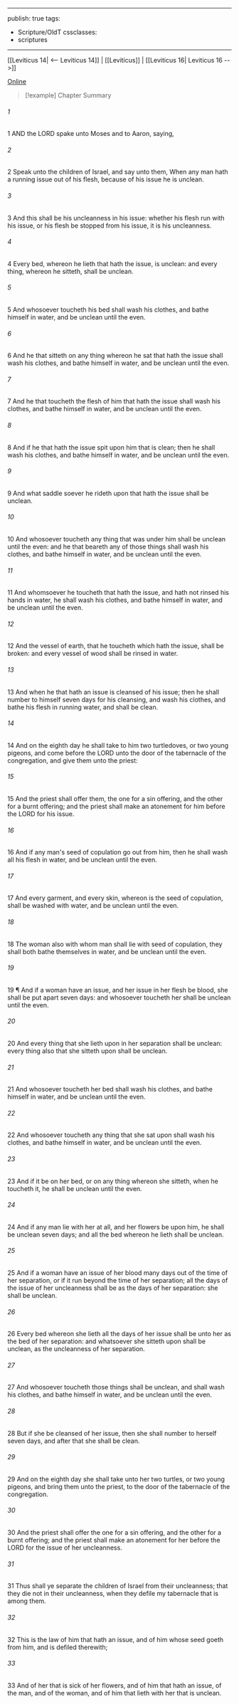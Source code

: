 

---
publish: true
tags:
  - Scripture/OldT
cssclasses:
  - scriptures
---
[[Leviticus 14| <-- Leviticus 14]] | [[Leviticus]] | [[Leviticus 16| Leviticus 16 -->]]

[Online](https://churchofjesuschrist.org/study/scriptures/ot/lev/15?lang=eng)

>[!example] Chapter Summary
>
###### 1
1 AND the LORD spake unto Moses and to Aaron, saying,
###### 2
2 Speak unto the children of Israel, and say unto them, When any man hath a running issue out of his flesh, because of his issue he is unclean.
###### 3
3 And this shall be his uncleanness in his issue: whether his flesh run with his issue, or his flesh be stopped from his issue, it is his uncleanness.
###### 4
4 Every bed, whereon he lieth that hath the issue, is unclean: and every thing, whereon he sitteth, shall be unclean.
###### 5
5 And whosoever toucheth his bed shall wash his clothes, and bathe himself in water, and be unclean until the even.
###### 6
6 And he that sitteth on any thing whereon he sat that hath the issue shall wash his clothes, and bathe himself in water, and be unclean until the even.
###### 7
7 And he that toucheth the flesh of him that hath the issue shall wash his clothes, and bathe himself in water, and be unclean until the even.
###### 8
8 And if he that hath the issue spit upon him that is clean; then he shall wash his clothes, and bathe himself in water, and be unclean until the even.
###### 9
9 And what saddle soever he rideth upon that hath the issue shall be unclean.
###### 10
10 And whosoever toucheth any thing that was under him shall be unclean until the even: and he that beareth any of those things shall wash his clothes, and bathe himself in water, and be unclean until the even.
###### 11
11 And whomsoever he toucheth that hath the issue, and hath not rinsed his hands in water, he shall wash his clothes, and bathe himself in water, and be unclean until the even.
###### 12
12 And the vessel of earth, that he toucheth which hath the issue, shall be broken: and every vessel of wood shall be rinsed in water.
###### 13
13 And when he that hath an issue is cleansed of his issue; then he shall number to himself seven days for his cleansing, and wash his clothes, and bathe his flesh in running water, and shall be clean.
###### 14
14 And on the eighth day he shall take to him two turtledoves, or two young pigeons, and come before the LORD unto the door of the tabernacle of the congregation, and give them unto the priest:
###### 15
15 And the priest shall offer them, the one for a sin offering, and the other for a burnt offering; and the priest shall make an atonement for him before the LORD for his issue.
###### 16
16 And if any man's seed of copulation go out from him, then he shall wash all his flesh in water, and be unclean until the even.
###### 17
17 And every garment, and every skin, whereon is the seed of copulation, shall be washed with water, and be unclean until the even.
###### 18
18 The woman also with whom man shall lie with seed of copulation, they shall both bathe themselves in water, and be unclean until the even.
###### 19
19 ¶ And if a woman have an issue, and her issue in her flesh be blood, she shall be put apart seven days: and whosoever toucheth her shall be unclean until the even.
###### 20
20 And every thing that she lieth upon in her separation shall be unclean: every thing also that she sitteth upon shall be unclean.
###### 21
21 And whosoever toucheth her bed shall wash his clothes, and bathe himself in water, and be unclean until the even.
###### 22
22 And whosoever toucheth any thing that she sat upon shall wash his clothes, and bathe himself in water, and be unclean until the even.
###### 23
23 And if it be on her bed, or on any thing whereon she sitteth, when he toucheth it, he shall be unclean until the even.
###### 24
24 And if any man lie with her at all, and her flowers be upon him, he shall be unclean seven days; and all the bed whereon he lieth shall be unclean.
###### 25
25 And if a woman have an issue of her blood many days out of the time of her separation, or if it run beyond the time of her separation; all the days of the issue of her uncleanness shall be as the days of her separation: she shall be unclean.
###### 26
26 Every bed whereon she lieth all the days of her issue shall be unto her as the bed of her separation: and whatsoever she sitteth upon shall be unclean, as the uncleanness of her separation.
###### 27
27 And whosoever toucheth those things shall be unclean, and shall wash his clothes, and bathe himself in water, and be unclean until the even.
###### 28
28 But if she be cleansed of her issue, then she shall number to herself seven days, and after that she shall be clean.
###### 29
29 And on the eighth day she shall take unto her two turtles, or two young pigeons, and bring them unto the priest, to the door of the tabernacle of the congregation.
###### 30
30 And the priest shall offer the one for a sin offering, and the other for a burnt offering; and the priest shall make an atonement for her before the LORD for the issue of her uncleanness.
###### 31
31 Thus shall ye separate the children of Israel from their uncleanness; that they die not in their uncleanness, when they defile my tabernacle that is among them.
###### 32
32 This is the law of him that hath an issue, and of him whose seed goeth from him, and is defiled therewith;
###### 33
33 And of her that is sick of her flowers, and of him that hath an issue, of the man, and of the woman, and of him that lieth with her that is unclean.



